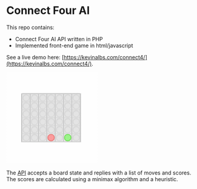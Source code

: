 # Connect Four AI #
This repo contains:
- Connect Four AI API written in PHP
- Implemented front-end game in html/javascript

See a live demo here: [https://kevinalbs.com/connect4/](https://kevinalbs.com/connect4/).

![Animation showing Connect 4 demo](./img/connect4-gameplay.gif)

The [API](https://kevinalbs.com/connect4/back-end/info.html) accepts a board state and replies with a list of moves and scores. The scores are calculated using a minimax algorithm and a heuristic.